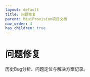 ```yaml
---
layout: default
title: 问题修复
parent: MiuiProvision项目文档
nav_order: 4
has_children: true
---
```


# 问题修复

历史Bug分析、问题定位与解决方案记录。

